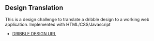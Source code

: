 ## Design Translation

This is a design challenge to translate a dribble design to a working web application. Implemented with HTML/CSS/Javascript

- [DRIBBLE DESIGN URL](https://dribbble.com/shots/23402072-Ramos-Website-design-for-digital-business-analytic-platform)
